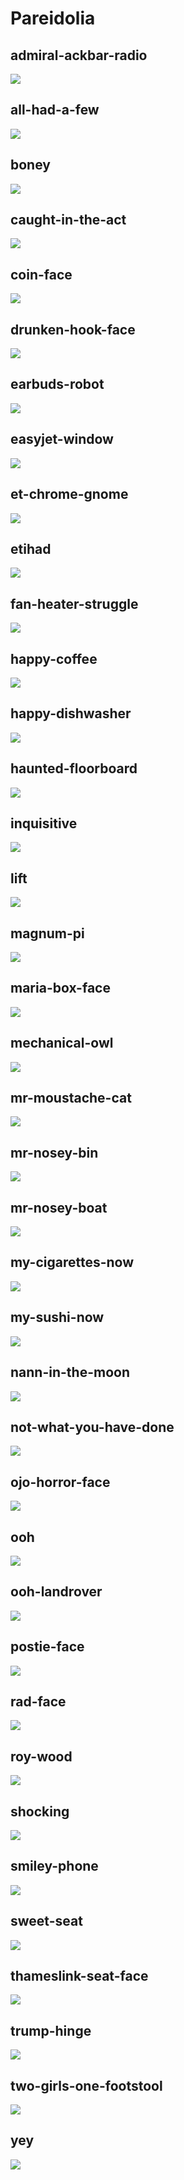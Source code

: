 # Pareidolia

## admiral-ackbar-radio
![](images/admiral-ackbar-radio.jpg)

## all-had-a-few
![](images/all-had-a-few.jpg)

## boney
![](images/boney.jpg)

## caught-in-the-act
![](images/caught-in-the-act.jpg)

## coin-face
![](images/coin-face.jpg)

## drunken-hook-face
![](images/drunken-hook-face.jpg)

## earbuds-robot
![](images/earbuds-robot.jpg)

## easyjet-window
![](images/easyjet-window.jpg)

## et-chrome-gnome
![](images/et-chrome-gnome.jpg)

## etihad
![](images/etihad.jpg)

## fan-heater-struggle
![](images/fan-heater-struggle.jpg)

## happy-coffee
![](images/happy-coffee.jpg)

## happy-dishwasher
![](images/happy-dishwasher.jpg)

## haunted-floorboard
![](images/haunted-floorboard.jpg)

## inquisitive
![](images/inquisitive.jpg)

## lift
![](images/lift.jpg)

## magnum-pi
![](images/magnum-pi.jpg)

## maria-box-face
![](images/maria-box-face.jpg)

## mechanical-owl
![](images/mechanical-owl.jpg)

## mr-moustache-cat
![](images/mr-moustache-cat.jpg)

## mr-nosey-bin
![](images/mr-nosey-bin.jpg)

## mr-nosey-boat
![](images/mr-nosey-boat.jpg)

## my-cigarettes-now
![](images/my-cigarettes-now.jpg)

## my-sushi-now
![](images/my-sushi-now.jpg)

## nann-in-the-moon
![](images/nann-in-the-moon.jpg)

## not-what-you-have-done
![](images/not-what-you-have-done.jpg)

## ojo-horror-face
![](images/ojo-horror-face.jpg)

## ooh
![](images/ooh.jpg)

## ooh-landrover
![](images/ooh-landrover.jpg)

## postie-face
![](images/postie-face.jpg)

## rad-face
![](images/rad-face.jpg)

## roy-wood
![](images/roy-wood.jpg)

## shocking
![](images/shocking.jpg)

## smiley-phone
![](images/smiley-phone.jpg)

## sweet-seat
![](images/sweet-seat.jpg)

## thameslink-seat-face
![](images/thameslink-seat-face.jpg)

## trump-hinge
![](images/trump-hinge.jpg)

## two-girls-one-footstool
![](images/two-girls-one-footstool.jpg)

## yey
![](images/yey.jpg)

